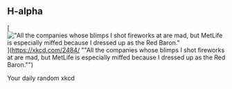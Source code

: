 ## H-alpha
[!["All the companies whose blimps I shot fireworks at are mad, but MetLife is especially miffed because I dressed up as the Red Baron."](https://imgs.xkcd.com/comics/h_alpha.png)](https://xkcd.com/2484/ ""All the companies whose blimps I shot fireworks at are mad, but MetLife is especially miffed because I dressed up as the Red Baron."")

Your daily random xkcd
